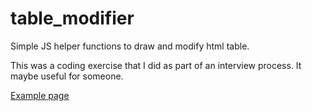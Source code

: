 table_modifier
==============

Simple JS helper functions to draw and modify html table.

This was a coding exercise that I did as part of an interview process. It maybe useful for someone.

<a href="https://rawgit.com/parham-fazel/table_modifier/master/exercise.html" target="_blank">Example page</a>
